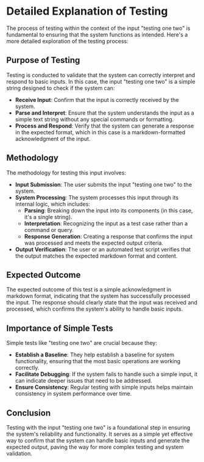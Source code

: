 # Detailed Explanation of Testing

The process of testing within the context of the input "testing one two" is fundamental to ensuring that the system functions as intended. Here's a more detailed exploration of the testing process:

## Purpose of Testing
Testing is conducted to validate that the system can correctly interpret and respond to basic inputs. In this case, the input "testing one two" is a simple string designed to check if the system can:
- **Receive Input**: Confirm that the input is correctly received by the system.
- **Parse and Interpret**: Ensure that the system understands the input as a simple text string without any special commands or formatting.
- **Process and Respond**: Verify that the system can generate a response in the expected format, which in this case is a markdown-formatted acknowledgment of the input.

## Methodology
The methodology for testing this input involves:
- **Input Submission**: The user submits the input "testing one two" to the system.
- **System Processing**: The system processes this input through its internal logic, which includes:
  - **Parsing**: Breaking down the input into its components (in this case, it's a single string).
  - **Interpretation**: Recognizing the input as a test case rather than a command or query.
  - **Response Generation**: Creating a response that confirms the input was processed and meets the expected output criteria.
- **Output Verification**: The user or an automated test script verifies that the output matches the expected markdown format and content.

## Expected Outcome
The expected outcome of this test is a simple acknowledgment in markdown format, indicating that the system has successfully processed the input. The response should clearly state that the input was received and processed, which confirms the system's ability to handle basic inputs.

## Importance of Simple Tests
Simple tests like "testing one two" are crucial because they:
- **Establish a Baseline**: They help establish a baseline for system functionality, ensuring that the most basic operations are working correctly.
- **Facilitate Debugging**: If the system fails to handle such a simple input, it can indicate deeper issues that need to be addressed.
- **Ensure Consistency**: Regular testing with simple inputs helps maintain consistency in system performance over time.

## Conclusion
Testing with the input "testing one two" is a foundational step in ensuring the system's reliability and functionality. It serves as a simple yet effective way to confirm that the system can handle basic inputs and generate the expected output, paving the way for more complex testing and system validation.

